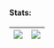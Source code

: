 #### Stats:
| <img align="center" src="https://github-readme-stats.vercel.app/api?username=Twis7edX&show_icons=true&theme=github_dark&custom_title=Stats"/> | <img align="center" src="https://github-readme-stats.vercel.app/api/top-langs/?username=Twis7ed&show_icons=true&theme=github_dark"/> |
| ------------- | ------------- |
